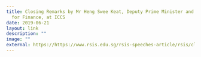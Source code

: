 ```yaml
---
title: Closing Remarks by Mr Heng Swee Keat, Deputy Prime Minister and Minister
  for Finance, at ICCS
date: 2019-06-21
layout: link
description: ""
image: ""
external: https://https://www.rsis.edu.sg/rsis-speeches-article/rsis/closing-remarks-by-mr-heng-swee-keat-deputy-prime-minister-and-minister-for-finance-at-the-international-conference-on-cohesive-societies-iccs/#.XQyi_-gzbIU
---
```

